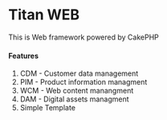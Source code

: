 # Titan WEB #

This is Web framework powered by CakePHP

#### Features

1. CDM - Customer data management
2. PIM - Product information managment
3. WCM - Web content manangment
4. DAM - Digital assets managment
5. Simple Template
